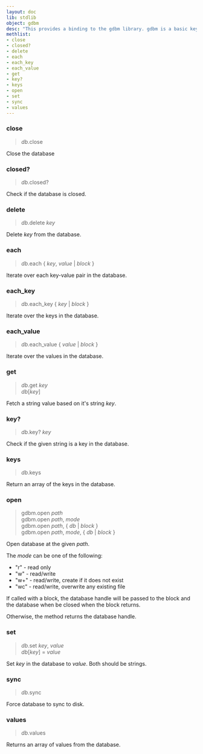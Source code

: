```yaml
---
layout: doc
lib: stdlib
object: gdbm
desc: "This provides a binding to the gdbm library. gdbm is a basic key-value store."
methlist:
- close
- closed?
- delete
- each
- each_key
- each_value
- get
- key?
- keys
- open
- set
- sync
- values
---
```


### close
>_db_.close

Close the database

### closed?
>_db_.closed?

Check if the database is closed.

### delete
>_db_.delete _key_

Delete _key_ from the database.

### each
>_db_.each { _key_, _value_ | _block_ }

Iterate over each key-value pair in the database.

### each\_key
>_db_.each\_key { _key_ | _block_ }

Iterate over the keys in the database.

### each\_value
>_db_.each\_value { _value_ | _block_ }

Iterate over the values in the database.

### get
>_db_.get _key_  
>_db_[_key_]

Fetch a string value based on it's string _key_.

### key?
>_db_.key? _key_

Check if the given string is a key in the database.

### keys
>_db_.keys

Return an array of the keys in the database.

### open
>gdbm.open _path_  
>gdbm.open _path_, _mode_  
>gdbm.open _path_, { _db_ | _block_ }  
>gdbm.open _path_, _mode_, { _db_ | _block_ }

Open database at the given _path_.

The _mode_ can be one of the following:

 * "r" - read only
 * "w" - read/write
 * "w+" - read/write, create if it does not exist
 * "wc" - read/write, overwrite any existing file

If called with a block, the database handle will be passed to the block and the database when be closed when the block returns.

Otherwise, the method returns the database handle.

### set
>_db_.set _key_, _value_  
>_db_[_key_] = _value_

Set _key_ in the database to _value_. Both should be strings.

### sync
>_db_.sync

Force database to sync to disk.

### values
>_db_.values

Returns an array of values from the database.
